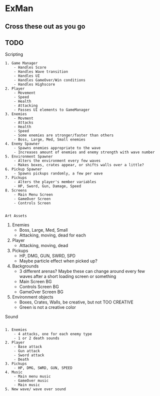 # ExMan

Cross these out as you go
-------------------------------------------
TODO
---------------------------------------------

Scripting
~~~~~~~~~~~~~~~~
1. Game Manager
	- Handles Score
	- Handles Wave transition
	- Handles UI
	- Handles GameOver/Win conditions
	- Handles Highscore
2. Player
	- Movement
	- Speed
	- Health
	- Attacking
	- Passes UI elements to GameManager
3. Enemies
	- Movment
	- Attacks
	- Health
	- Speed
	- Some enemies are stronger/faster than others
	- Boss, Large, Med, Small enemies
4. Enemy Spawner
	- Spawns enemies appropriate to the wave
	- Increases amount of enemies and enemy strength with wave number
5. Environment Spawner
	- Alters the environment every few waves
	- Makes boxes, crates appear, or shifts walls over a little?
6. Pickup Spawner
	- Spawns pickups randomly, a few per wave
7. Pickups
	- Alters the player's member variables
	- HP, Sword, Gun, Damage, Speed
8. Screens
	- Main Menu Screen
	- GameOver Screen
	- Controls Screen
	
	
Art Assets
~~~~~~~~~~~~~~~~~~~~~~~~~~~~~~~~~~~~~~~~~~

1. Enemies
	- Boss, Large, Med, Small
	- Attacking, moving, dead for each
2. Player
	- Attacking, moving, dead
3. Pickups
	- HP, DMG, GUN, SWRD, SPD
	- Maybe particle effect when picked up?
4. Backgrounds
	- 3 different arenas?  Maybe these can change around every few 
		waves after a short loading screen or something
	- Main Screen BG
	- Controls Screen BG
	- GameOver Screen BG
5. Environment objects
	- Boxes, Crates, Walls, be creative, but not TOO CREATIVE
	- Green is not a creative color

Sound 
~~~~~~~~~~~~~~~~~~~~~~~~~~~~~~~~~~~~~

1. Enemies
	- 4 attacks, one for each enemy type
	- 1 or 2 death sounds
2. Player
	- Base attack
	- Gun attack
	- Sword attack
	- Death
3. Pickups
	- HP, DMG, SWRD, GUN, SPEED
4. Music
	- Main menu music
	- GameOver music
	- Main music
5. New wave/ wave over sound


